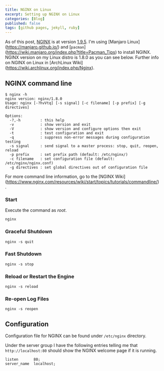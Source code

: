 ```yaml
---
title: NGINX on Linux
excerpt: Setting up NGINX on Linux
categories: [Blog]
published: false
tags: [github pages, jekyll, ruby]
---
```


As of this post, [NGINX] is at version [1.9.5](https://www.nginx.com/blog/nginx-1-9-5/).
I'm using [Manjaro Linux] (https://manjaro.github.io/) and [`pacman`] (https://wiki.manjaro.org/index.php?title=Pacman_Tips) to install NGINX.
NGINX version on my Linux distro is 1.8.0 as you can see below.
Further info on NGINX on Linux in [ArchLinux Wiki] (https://wiki.archlinux.org/index.php/Nginx).


## NGINX command line

    $ nginx -h
    nginx version: nginx/1.8.0
    Usage: nginx [-?hvVtq] [-s signal] [-c filename] [-p prefix] [-g directives]

    Options:
      -?,-h         : this help
      -v            : show version and exit
      -V            : show version and configure options then exit
      -t            : test configuration and exit
      -q            : suppress non-error messages during configuration testing
      -s signal     : send signal to a master process: stop, quit, reopen, reload
      -p prefix     : set prefix path (default: /etc/nginx/)
      -c filename   : set configuration file (default: /etc/nginx/nginx.conf)
      -g directives : set global directives out of configuration file

For more command line information, go to the [NGINX Wiki] (https://www.nginx.com/resources/wiki/start/topics/tutorials/commandline/).

### Start
Execute the command as _root_.

    nginx
    
### Graceful Shutdown

    nginx -s quit
    
### Fast Shutdown

    nginx -s stop
    
### Reload or Restart the Engine

    nginx -s reload

### Re-open Log Files

    nginx -s reopen
    
## Configuration

Configuration file for NGINX can be found under `/etc/nginx` directory.

Under the server group I have the following entries telling me that `http://localhost:80` should show the NGINX welcome page if it is running.

    listen       80;
    server_name  localhost;

[GitHub Pages]: https://pages.github.com/ "GitHub Pages"
[Manjaro]: https://manjaro.github.io/ "Manjaro Linux"
[NGINX]: https://www.nginx.com/ "NGINX official website"